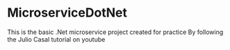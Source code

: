 # MicroserviceDotNet
This is the basic .Net microservice project created for practice By following the Julio Casal tutorial on youtube
